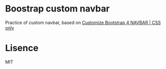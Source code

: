 # Boostrap custom navbar

Practice of custom navbar, based on [Customize Bootstrap 4 NAVBAR | CSS only](https://www.youtube.com/watch?v=3Yc7TVZo3h0)

# Lisence

MIT
